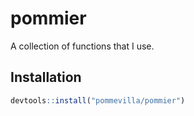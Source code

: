 
<!-- README.md is generated from README.Rmd. Please edit that file -->
pommier
=======

A collection of functions that I use.

Installation
------------

``` r
devtools::install("pommevilla/pommier")
```
